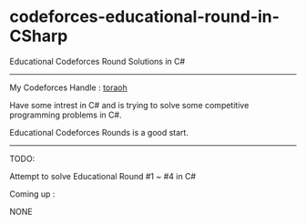 # codeforces-educational-round-in-CSharp
Educational Codeforces Round Solutions in C#

-----

My Codeforces Handle : [toraoh](http://codeforces.com/profile/toraoh) 

Have some intrest in C# and is trying to solve some competitive programming problems in C#. 

Educational Codeforces Rounds is a good start.

-----

TODO:

Attempt to solve Educational Round #1 ~ #4 in C#

Coming up :

NONE